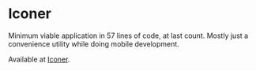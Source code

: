 # Iconer

Minimum viable application in 57 lines of code, at last count. Mostly just a
convenience utility while doing mobile development.

Available at [Iconer](http://iconer.workforpizza.com).
